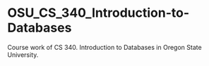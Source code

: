 # OSU_CS_340_Introduction-to-Databases
Course work of CS 340. Introduction to Databases in Oregon State University.

